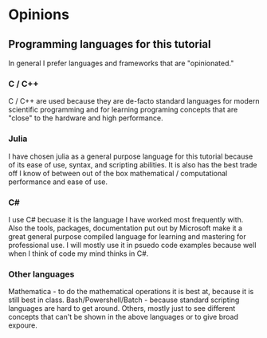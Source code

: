 # Opinions 

## Programming languages for this tutorial 
In general I prefer languages and frameworks that are "opinionated."  

### C / C++ 
C / C++ are used because they are de-facto standard languages for modern scientific programming and for learning programing concepts that are "close" to the hardware and high performance. 

### Julia
I have chosen julia as a general purpose language for this tutorial because of its ease of use, syntax, and scripting abilities. It is also has the best trade off I know of between out of the box mathematical / computational performance and ease of use. 

### C# 
I use C# becuase it is the language I have worked most frequently with. Also the tools, packages, documentation put out by Microsoft make it a great general purpose compiled language for learning and mastering for professional use. I will mostly use it in psuedo code examples because well when I think of code my mind thinks in C#. 

### Other languages 
Mathematica - to do the mathematical operations it is best at, because it is still best in class. 
Bash/Powershell/Batch - because standard scripting languages are hard to get around. 
Others, mostly just to see different concepts that can't be shown in the above languages or to give broad expoure. 
